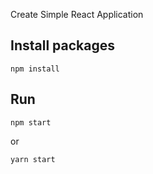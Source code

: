 Create Simple React Application

## Install packages

```
npm install
```

## Run
```
npm start
```
or
```
yarn start
```
